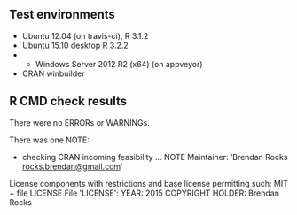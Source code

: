 ## Test environments
* Ubuntu 12.04 (on travis-ci), R 3.1.2
* Ubuntu 15.10 desktop R 3.2.2
* * Windows Server 2012 R2 (x64) (on appveyor)
* CRAN winbuilder

## R CMD check results
There were no ERRORs or WARNINGs. 

There was one NOTE:

* checking CRAN incoming feasibility ... NOTE
Maintainer: ‘Brendan Rocks <rocks.brendan@gmail.com>’

License components with restrictions and base license permitting such:
  MIT + file LICENSE
File 'LICENSE':
  YEAR: 2015
  COPYRIGHT HOLDER: Brendan Rocks